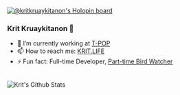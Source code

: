[![@kritkruaykitanon's Holopin board](https://holopin.io/api/user/board?user=kritkruaykitanon)](https://holopin.io/@kritkruaykitanon)

### Krit Kruaykitanon 👋

- 🔭 I’m currently working at [T-POP](https://t-pop.com)
- 📫 How to reach me: [KRIT.LIFE](https://krit.life)
- ⚡ Fun fact: Full-time Developer, [Part-time Bird Watcher](https://ebird.org/profile/MjAyMzM1NA/TH)

<br>

<img align="center" src="https://github-readme-stats.vercel.app/api?username=OozyGrub&include_all_commits=true&count_private=true&show_icons=true&line_height=20&title_color=7A7ADB&icon_color=2234AE&text_color=D3D3D3&bg_color=0,000000,130F40" alt="Krit's Github Stats">

